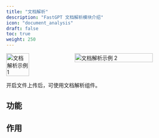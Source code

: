 ```yaml
---
title: "文档解析"
description: "FastGPT 文档解析模块介绍"
icon: "document_analysis"
draft: false
toc: true
weight: 250
---
```


<div style="display: flex; gap: 10px;">
    <img src="/imgs/document_analysis1.png" alt="文档解析示例 1" width="35%" />
    <img src="/imgs/document_analysis2.png" alt="文档解析示例 2" width="65%" />
</div>


开启文件上传后，可使用文档解析组件。

## 功能 

## 作用 